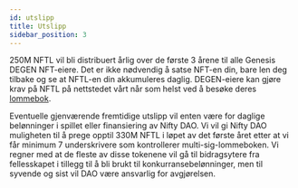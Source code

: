 ```yaml
---
id: utslipp
title: Utslipp
sidebar_position: 3
---
```


250M NFTL vil bli distribuert årlig over de første 3 årene til alle Genesis DEGEN NFT-eiere. Det er ikke nødvendig å satse NFT-en din, bare len deg tilbake og se at NFTL-en din akkumuleres daglig. DEGEN-eiere kan gjøre krav på NFTL på nettstedet vårt når som helst ved å besøke deres [lommebok](https://nifty-league.com/wallet).

Eventuelle gjenværende fremtidige utslipp vil enten være for daglige belønninger i spillet eller finansiering av Nifty DAO. Vi vil gi Nifty DAO muligheten til å prege opptil 330M NFTL i løpet av det første året etter at vi får minimum 7 underskrivere som kontrollerer multi-sig-lommeboken. Vi regner med at de fleste av disse tokenene vil gå til bidragsytere fra fellesskapet i tillegg til å bli brukt til konkurransebelønninger, men til syvende og sist vil DAO være ansvarlig for avgjørelsen.
